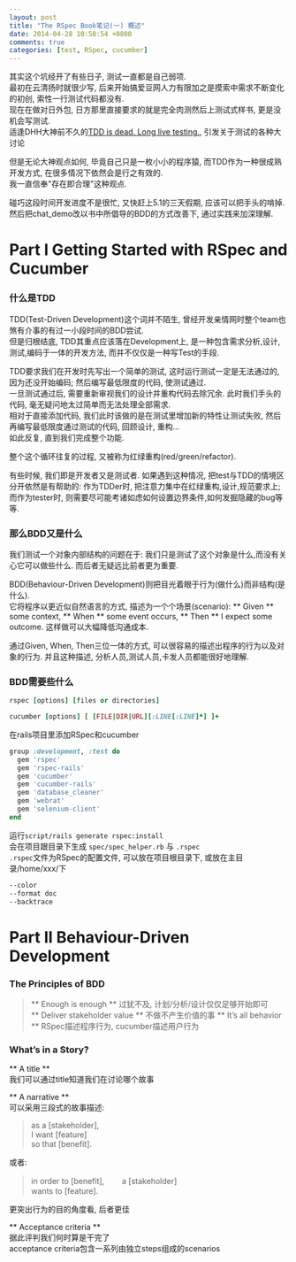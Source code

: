 ```yaml
---
layout: post
title: "The RSpec Book笔记(一) 概述"
date: 2014-04-28 10:58:54 +0800
comments: true
categories: [test, RSpec, cucumber]
---
```

其实这个坑经开了有些日子, 测试一直都是自己弱项.  
最初在云清扬时就很少写, 后来开始搞爱豆网人力有限加之是摸索中需求不断变化的初创, 索性一行测试代码都没有.  
现在在做对日外包, 日方那里直接要求的就是完全肉测然后上测试式样书, 更是没机会写测试.  
适逢DHH大神前不久的[TDD is dead. Long live testing.](http://david.heinemeierhansson.com/2014/tdd-is-dead-long-live-testing.html), 引发关于测试的各种大讨论

但是无论大神观点如何, 毕竟自己只是一枚小小的程序猿, 而TDD作为一种很成熟开发方式, 在很多情况下依然会是行之有效的.  
我一直信奉"存在即合理"这种观点.

碰巧这段时间开发进度不是很忙, 又快赶上5.1的三天假期, 应该可以把手头的<The RSpec Book>啃掉.  
然后把chat_demo改以书中所倡导的BDD的方式改善下, 通过实践来加深理解.

# Part I Getting Started with RSpec and Cucumber

### 什么是TDD
TDD(Test-Driven Development)这个词并不陌生, 曾经开发亲情网时整个team也煞有介事的有过一小段时间的BDD尝试.    
但是归根结底, TDD其重点应该落在Development上, 是一种包含需求分析,设计,测试,编码于一体的开发方法, 而并不仅仅是一种写Test的手段.  

TDD要求我们在开发时先写出一个简单的测试, 这时运行测试一定是无法通过的, 因为还没开始编码; 然后编写最低限度的代码, 使测试通过.  
一旦测试通过后, 需要重新审视我们的设计并重构代码去除冗余. 此时我们手头的代码, 毫无疑问地太过简单而无法处理全部需求.  
相对于直接添加代码, 我们此时该做的是在测试里增加新的特性让测试失败, 然后再编写最低限度通过测试的代码, 回顾设计, 重构...  
如此反复, 直到我们完成整个功能.  

整个这个循环往复的过程, 又被称为红绿重构(red/green/refactor).

有些时候, 我们即是开发者又是测试者. 如果遇到这种情况, 把test与TDD的情境区分开依然是有帮助的: 作为TDDer时, 把注意力集中在红绿重构,设计,规范要求上; 而作为tester时, 则需要尽可能考诸如虑如何设置边界条件,如何发掘隐藏的bug等等.

### 那么BDD又是什么
我们测试一个对象内部结构的问题在于: 我们只是测试了这个对象是什么,而没有关心它可以做些什么. 而后者无疑远比前者更为重要.

BDD(Behaviour-Driven Development)则把目光着眼于行为(做什么)而非结构(是什么).  
它将程序以更近似自然语言的方式, 描述为一个个场景(scenario): ** Given ** some context, ** When ** some event occurs,
** Then ** I expect some outcome. 这样做可以大幅降低沟通成本.

通过Given, When, Then三位一体的方式, 可以很容易的描述出程序的行为以及对象的行为. 并且这种描述, 分析人员,测试人员,卡发人员都能很好地理解.

### BDD需要些什么

``` ruby RSpec
rspec [options] [files or directories]
```

``` ruby cucumber
cucumber [options] [ [FILE|DIR|URL][:LINE[:LINE]*] ]+
```

在rails项目里添加RSpec和cucumber

``` ruby 添加进Gemfile  
group :development, :test do
  gem 'rspec'
  gem 'rspec-rails'
  gem 'cucumber'
  gem 'cucumber-rails'
  gem 'database_cleaner'
  gem 'webrat'
  gem 'selenium-client'
end
```
运行`script/rails generate rspec:install`  
会在项目跟目录下生成 `spec/spec_helper.rb` 与 `.rspec`   
`.rspec`文件为RSpec的配置文件, 可以放在项目根目录下, 或放在主目录/home/xxx/下

``` bash .rspec
--color 
--format doc
--backtrace
```

# Part II Behaviour-Driven Development

### The Principles of BDD

> ** Enough is enough ** 过犹不及, 计划/分析/设计仅仅足够开始即可  
> ** Deliver stakeholder value ** 不做不产生价值的事 
> ** It’s all behavior ** RSpec描述程序行为, cucumber描述用户行为  

### What’s in a Story?
** A title **  
我们可以通过title知道我们在讨论哪个故事

** A narrative **  
可以采用三段式的故事描述:
> as a [stakeholder],  
> I want [feature]  
> so that [benefit].

或者:
> in order to [benefit],　　 
> a [stakeholder]  
> wants to [feature].  

更突出行为的目的角度看, 后者更佳

** Acceptance criteria **  
据此评判我们何时算是干完了  
acceptance criteria包含一系列由独立steps组成的scenarios
